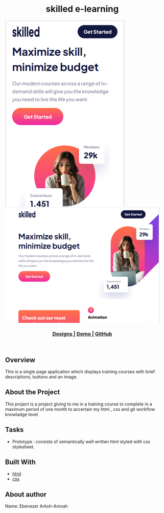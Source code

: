 <h1 align="center">skilled e-learning</h1>

![screenshot](mobile-view.png)
![screenshot](tablet-view.png)
<br>

<div align="center">
  <h3>
    <a href="https://www.figma.com/file/29qx51UBg3m1568Fl3V3JR/Diagram---skilled-elearning-landing-page?node-id=0%3A1">
      Designs
    </a>
    <span> |
     <a href="https://skilled-e-learning.netlify.app/">
      Demo
    </a>
    <span> | </span>
    <a href="https://github.com/eben-arkoh-amoah/skilled-e-learning">
      GitHub
    </a>
    
  </h3>
</div>

<br>


<!-- OVERVIEW -->

## Overview

This is a single page application which displays  training courses with  brief descriptions, buttons and an image.  


## About the Project

This project is a project giving to me in a training course to complete in a maximum period of one month to accertain my html , css and git workflow knowladge level.

## Tasks

- Prototype : consists of semantically well written html styled with  css stylesheet.

## Built With

- [html](https://www.w3schools.com)
- [css](https://css-tricks.com)

## About author
Name: Ebenezer Arkoh-Amoah

